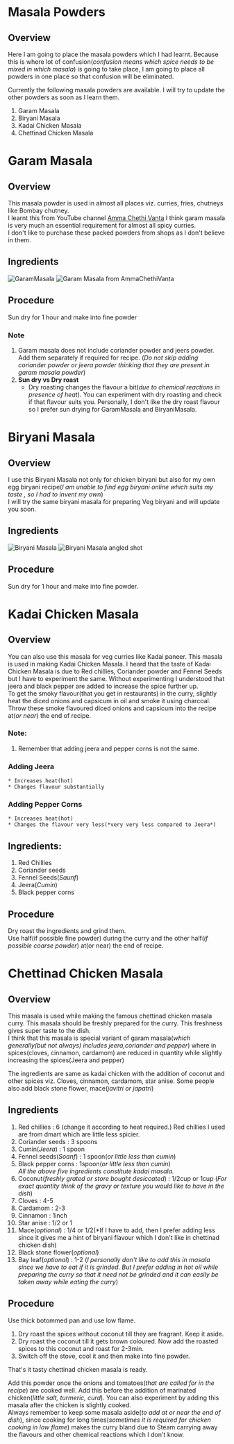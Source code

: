 # Masala Powders
## Overview
Here I am going to place the masala powders which I had learnt. Because this is where lot of confusion(*confusion means which spice needs to be mixed in which masala*) is going to take place, I am going to place all powders in one place so that confusion will be eliminated.

Currently the following masala powders are available. I will try to update the other powders as soon as I learn them.

1. Garam Masala
2. Biryani Masala
3. Kadai Chicken Masala
4. Chettinad Chicken Masala

# Garam Masala
## Overview
This masala powder is used in almost all places viz. curries, fries, chutneys like Bombay chutney.   
I learnt this from YouTube channel [Amma Chethi Vanta](https://youtu.be/PCfUOUas3-4)
I think garam masala is very much an essential requirement for almost all spicy curries.  
I don't like to purchase these packed powders from shops as I don't believe in them.  

## Ingredients
![GaramMasala](/Images/MasalaPowders/GaramMasala.JPG)
![Garam Masala from AmmaChethiVanta](/Images/MasalaPowders/GaramMasalaFromAmmaChethiVanta.JPG)

## Procedure
Sun dry for 1 hour and make into fine powder

### Note
1. Garam masala does not include coriander powder and jeers powder. Add them separately if required for recipe. (*Do not skip adding coriander powder or jeera powder thinking that they are present in garam masala powder*)
2. **Sun dry vs Dry roast**
    * Dry roasting changes the flavour a bit(*due to chemical reactions in presence of heat*). You can experiment with dry roasting and check if that flavour suits you. Personally, I don't like the dry roast flavour so I prefer sun drying for GaramMasala and BiryaniMasala.

# Biryani Masala
## Overview
I use this Biryani Masala not only for chicken biryani but also for my own egg biryani recipe(*I am unable to find egg biryani online which suits my taste , so I had to invent my own*)  
I will try the same biryani masala for preparing Veg biryani and will update you soon.

## Ingredients
![Biryani Masala](/Images/MasalaPowders/BiryaniMasala.JPG)
![Biryani Masala angled shot](/Images/MasalaPowders/BiryaniMasala1.JPG)

## Procedure
Sun dry for 1 hour and make into fine powder.

# Kadai Chicken Masala
## Overview
You can also use this masala for veg curries like Kadai paneer. This masala is used in making Kadai Chicken Masala. I heard that the taste of Kadai Chicken Masala is due to Red chillies, Coriander powder and Fennel Seeds but I have to experiment the same. Without experimenting I understood that jeera and black pepper are added to increase the spice further up.   
To get the smoky flavour(that you get in restaurants) in the curry, slightly heat the diced onions and capsicum in oil and smoke it using charcoal. Throw these smoke flavoured diced onions and capsicum into the recipe at(*or near*) the end of recipe.
### Note:
1. Remember that adding jeera and pepper corns is not the same. 
### Adding Jeera
    * Increases heat(hot)
    * Changes flavour substantially
### Adding Pepper Corns
    * Increases heat(hot) 
    * Changes the flavour very less(*very very less compared to Jeera*)

## Ingredients:
1. Red Chillies
2. Coriander seeds
3. Fennel Seeds(*Saunf*)
4. Jeera(*Cumin*)
5. Black pepper corns

## Procedure
Dry roast the ingredients and grind them.  
Use half(if possible fine powder) during the curry and the other half(*if possible coarse powder*) at(or near) the end of recipe.

# Chettinad Chicken Masala
## Overview
This masala is used while making the famous chettinad chicken masala curry. This masala should be freshly prepared for the curry. This freshness gives super taste to the dish.  
I think that this masala is special variant of garam masala(*which generally(but not always) includes jeera,coriander and pepper*) where in spices(cloves, cinnamon, cardamom) are reduced in quantity while slightly increasing the spices(Jeera and pepper)

The ingredients are same as kadai chicken with the addition of coconut and other spices viz. Cloves, cinnamon, cardamom, star anise. Some people also add black stone flower, mace(*javitri or japatri*)

## Ingredients
1. Red chillies : 6 (change it according to heat required.) Red chillies I used are from dmart which are little less spicier.
2. Coriander seeds : 3 spoons
3. Cumin(*Jeera*) : 1 spoon
4. Fennel seeds(*Soanf*) : 1 spoon(*or little less than cumin*)
5. Black pepper corns : 1spoon(*or little less than cumin*)  
*All the above five ingredients constitute kadai masala.*
6. Coconut(*freshly grated or store bought desiccated*) : 1/2cup or 1cup (*For exact quantity think of the gravy or texture you would like to have in the dish*)
7. Cloves : 4-5
8. Cardamom : 2-3
9. Cinnamon : 1inch
10. Star anise : 1/2 or 1
11. Mace(*optional*) : 1/4 or 1/2(*If I have to add, then I prefer adding less since it gives me a hint of biryani flavour which I don't like in chettinad chicken dish)
12. Black stone flower(*optional*)
13. Bay leaf(*optional*) : 1-2 (*I personally don't like to add this in masala since we have to eat if it is grinded. But I prefer adding in hot oil while preparing the curry so that it need not be grinded and it can easily be taken away while eating the curry*)

## Procedure
Use thick botommed pan and use low flame.
1. Dry roast the spices without coconut till they are fragrant. Keep it aside.
2. Dry roast the coconut till it gets brown coloured. Now add the roasted spices to this coconut and roast for 2-3min. 
3. Switch off the stove, cool it and then make into fine powder.

That's it tasty chettinad chicken masala is ready.

Add this powder once the onions and tomatoes(*that are called for in the recipe*) are cooked well. Add this before the addition of marinated chicken(*little salt, turmeric, curd*). You can also experiment by adding this masala after the chicken is slightly cooked.  
Always remember to keep some masala aside(*to add at or near the end of dish*), since cooking for long times(*sometimes it is required for chicken cooking in low flame*) makes the curry bland due to Steam carrying away the flavours and other chemical reactions which I don't know.
